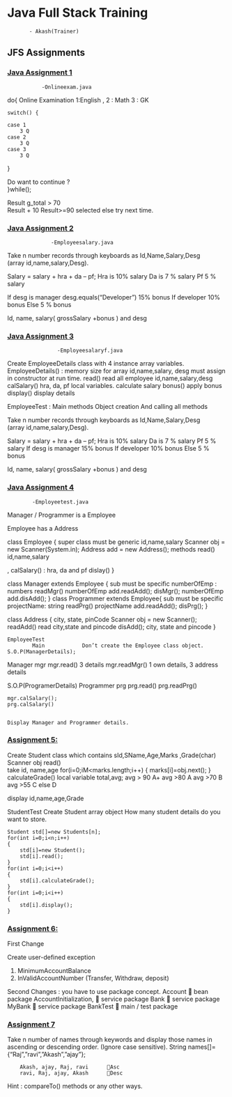 # Java Full Stack Training
           - Akash(Trainer)
## JFS Assignments



### [Java Assignment  1](https://github.com/jayasaipamidimarri/JFSAssignments/blob/main/Java/Onlineexam.java)
               -Onlineexam.java
do{
           Online Examination 
	1:English , 2 : Math 3 : GK 
	
	switch() {

	case 1 
		3 Q
	case 2	
		3 Q
	case 3 
		3 Q 
}

Do want to continue ?	
}while();

Result 		g_total > 70   
			Result + 10 
Result>=90 selected else try next time. 


### [Java Assignment 2](https://github.com/jayasaipamidimarri/JFSAssignments/blob/main/Java/Employeesalary.java)
                  -Employeesalary.java

Take n number records through keyboards as Id,Name,Salary,Desg  
(array id,name,salary,Desg).

Salary = salary + hra + da – pf;
	 Hra is 10% salary 
	Da is 7 % salary 
	Pf 5 % salary 

If desg is manager 				desg.equals(“Developer”)
		15% bonus
If developer  10% bonus 
Else 
		5 % bonus 

 
Id, name, salary( grossSalary +bonus ) and desg 

### [Java Assignment 3](https://github.com/jayasaipamidimarri/JFSAssignments/blob/main/Java/Employeesalaryf.java)
                    -Employeesalaryf.java

Create EmployeeDetails class with 4 instance array variables. 
EmployeeDetails() : memory size for array id,name,salary, desg must assign in constructor at run time. 
read() 
		read all employee id,name,salary,desg 
calSalary()
		hra, da, pf local variables. 
		calculate salary 
bonus() 
		apply bonus 
display() 
		display details 

EmployeeTest :
			Main methods 
			Object creation 
		And calling all methods 
			
Take n number records through keyboards as Id,Name,Salary,Desg  
(array id,name,salary,Desg).

Salary = salary + hra + da – pf;
	 Hra is 10% salary 
	Da is 7 % salary 
	Pf 5 % salary 
If desg is manager 
		15% bonus
If developer  10% bonus 
Else 
		5 % bonus 

 
Id, name, salary( grossSalary +bonus ) and desg 

### [Java Assignment 4](https://github.com/jayasaipamidimarri/JFSAssignments/blob/main/Java/Employeetest.java)
		    -Employeetest.java
		    
Manager / Programmer is a Employee

Employee has a Address 

class Employee {			super class must be generic 
	id,name,salary
	Scanner obj = new Scanner(System.in);
	Address add = new Address();
	methods 
	read()		id,name,salary

, calSalary()			: hra, da and pf 
dislay() 
}


class Manager extends Employee {	sub must be specific 
	numberOfEmp  : numbers 
	readMgr()		numberOfEmp
			add.readAdd();
	disMgr();
			numberOfEmp
				add.disAdd();
}
	class Programmer extends Employee{	sub must be specific 
		projectName:	string 
		readPrg()
				projectName
				add.readAdd();
		disPrg();
}
	
class Address {
			city, state, pinCode 
			Scanner obj = new Scanner();
			readAdd()
					read city,state and pincode 
			disAdd();
					city, state and pincode 
}
	
	EmployeeTest 
			Main 			Don’t create the Employee class object. 
	S.O.P(ManagerDetails);
Manager mgr
		mgr.read()		3 details 
		mgr.readMgr()	1 own details, 3 address details 
		
S.O.P(ProgramerDetails)
Programmer prg 
		prg.read()
		prg.readPrg()
		
	mgr.calSalary();
	prg.calSalary()


	Display Manager and Programmer details. 
	
### [Assignment 5:](https://github.com/jayasaipamidimarri/JFSAssignments/blob/main/Java/Studenttest.java)

Create Student class which contains sId,SName,Age,Marks[](PCMB) ,Grade(char)
Scanner obj 
read()		
		take 
		id, name,age 
		for(i=0;iM<marks.length;i++) 
		{
			marks[i]=obj.next();
		}	
calculateGrade()
		local variable total,avg;
avg > 90	A+
avg >80		A
avg >70		B	
avg >55		C
else 		D
			
display
		id,name,age,Grade

StudentTest 
	Create Student array object 
	How many student details do you want to store. 
	
	Student std[]=new Students[n];
	for(int i=0;i<n;i++) 
	{
		std[i]=new Student();
		std[i].read();
	}
	for(int i=0;i<i++)
	{
		std[i].calculateGrade();
	}
	for(int i=0;i<i++)
	{
		std[i].display();
	}

### [Assignment 6:]()

First Change 

Create user-defined exception 

1.	MinimumAccountBalance
2.	InValidAccountNumber 	(Transfer, Withdraw, deposit) 

Second Changes :  	you have to use package concept. 
		Account		 bean package 
		AccountInitialization,  service package 
		Bank 			 service package 
		MyBank 		 service package 
		BankTest 		 main / test package 

###  [Assignment 7](https://github.com/jayasaipamidimarri/JFSAssignments/blob/main/Java/Stringsort.java)
Take n number of names through keywords and display those names in ascending or descending order. (Ignore case sensitive). 
String names[]={“Raj”,”ravi”,”Akash”,”ajay”};

		Akash, ajay, Raj, ravi 		Asc 
		ravi, Raj, ajay, Akash		Desc 

Hint : compareTo() methods or any other ways.


